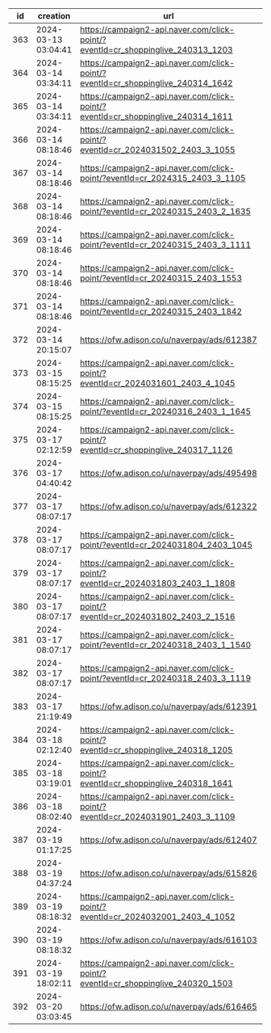 | id  | creation            | url                                                                              | visit |
| --- | ------------------- | -------------------------------------------------------------------------------- | ----- |
| 363 | 2024-03-13 03:04:41 | https://campaign2-api.naver.com/click-point/?eventId=cr_shoppinglive_240313_1203 |       |
| 364 | 2024-03-14 03:34:11 | https://campaign2-api.naver.com/click-point/?eventId=cr_shoppinglive_240314_1642 |       |
| 365 | 2024-03-14 03:34:11 | https://campaign2-api.naver.com/click-point/?eventId=cr_shoppinglive_240314_1611 |       |
| 366 | 2024-03-14 08:18:46 | https://campaign2-api.naver.com/click-point/?eventId=cr_2024031502_2403_3_1055   |       |
| 367 | 2024-03-14 08:18:46 | https://campaign2-api.naver.com/click-point/?eventId=cr_2024315_2403_3_1105      |       |
| 368 | 2024-03-14 08:18:46 | https://campaign2-api.naver.com/click-point/?eventId=cr_20240315_2403_2_1635     |       |
| 369 | 2024-03-14 08:18:46 | https://campaign2-api.naver.com/click-point/?eventId=cr_20240315_2403_3_1111     |       |
| 370 | 2024-03-14 08:18:46 | https://campaign2-api.naver.com/click-point/?eventId=cr_20240315_2403_1553       |       |
| 371 | 2024-03-14 08:18:46 | https://campaign2-api.naver.com/click-point/?eventId=cr_20240315_2403_1842       |       |
| 372 | 2024-03-14 20:15:07 | https://ofw.adison.co/u/naverpay/ads/612387                                      |       |
| 373 | 2024-03-15 08:15:25 | https://campaign2-api.naver.com/click-point/?eventId=cr_2024031601_2403_4_1045   |       |
| 374 | 2024-03-15 08:15:25 | https://campaign2-api.naver.com/click-point/?eventId=cr_20240316_2403_1_1645     |       |
| 375 | 2024-03-17 02:12:59 | https://campaign2-api.naver.com/click-point/?eventId=cr_shoppinglive_240317_1126 |       |
| 376 | 2024-03-17 04:40:42 | https://ofw.adison.co/u/naverpay/ads/495498                                      |       |
| 377 | 2024-03-17 08:07:17 | https://ofw.adison.co/u/naverpay/ads/612322                                      |       |
| 378 | 2024-03-17 08:07:17 | https://campaign2-api.naver.com/click-point/?eventId=cr_2024031804_2403_1045     |       |
| 379 | 2024-03-17 08:07:17 | https://campaign2-api.naver.com/click-point/?eventId=cr_2024031803_2403_1_1808   |       |
| 380 | 2024-03-17 08:07:17 | https://campaign2-api.naver.com/click-point/?eventId=cr_2024031802_2403_2_1516   |       |
| 381 | 2024-03-17 08:07:17 | https://campaign2-api.naver.com/click-point/?eventId=cr_20240318_2403_1_1540     |       |
| 382 | 2024-03-17 08:07:17 | https://campaign2-api.naver.com/click-point/?eventId=cr_20240318_2403_3_1119     |       |
| 383 | 2024-03-17 21:19:49 | https://ofw.adison.co/u/naverpay/ads/612391                                      |       |
| 384 | 2024-03-18 02:12:40 | https://campaign2-api.naver.com/click-point/?eventId=cr_shoppinglive_240318_1205 |       |
| 385 | 2024-03-18 03:19:01 | https://campaign2-api.naver.com/click-point/?eventId=cr_shoppinglive_240318_1641 |       |
| 386 | 2024-03-18 08:02:40 | https://campaign2-api.naver.com/click-point/?eventId=cr_2024031901_2403_3_1109   |       |
| 387 | 2024-03-19 01:17:25 | https://ofw.adison.co/u/naverpay/ads/612407                                      |       |
| 388 | 2024-03-19 04:37:24 | https://ofw.adison.co/u/naverpay/ads/615826                                      |       |
| 389 | 2024-03-19 08:18:32 | https://campaign2-api.naver.com/click-point/?eventId=cr_2024032001_2403_4_1052   |       |
| 390 | 2024-03-19 08:18:32 | https://ofw.adison.co/u/naverpay/ads/616103                                      |       |
| 391 | 2024-03-19 18:02:11 | https://campaign2-api.naver.com/click-point/?eventId=cr_shoppinglive_240320_1503 |       |
| 392 | 2024-03-20 03:03:45 | https://ofw.adison.co/u/naverpay/ads/616465                                      |       |
